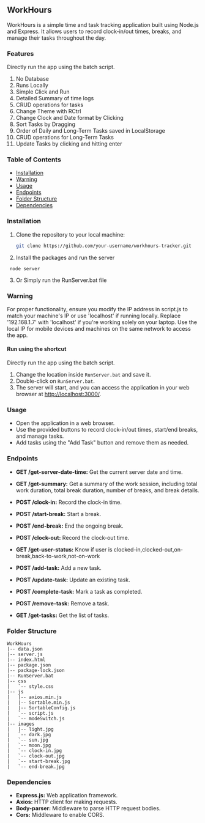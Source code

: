 ## WorkHours

WorkHours is a simple time and task tracking application built using Node.js and Express. It allows users to record clock-in/out times, breaks, and manage their tasks throughout the day.

### Features

Directly run the app using the batch script.

1. No Database
2. Runs Locally
3. Simple Click and Run
4. Detailed Summary of time logs
5. CRUD operations for tasks
6. Change Theme with RCtrl
7. Change Clock and Date format by Clicking
8. Sort Tasks by Dragging
9. Order of Daily and Long-Term Tasks saved in LocalStorage
10. CRUD operations for Long-Term Tasks
11. Update Tasks by clicking and hitting enter

### Table of Contents

- [Installation](#installation)
- [Warning](#Warning)
- [Usage](#usage)
- [Endpoints](#endpoints)
- [Folder Structure](#folder-structure)
- [Dependencies](#dependencies)


### Installation

1. Clone the repository to your local machine:

   ```bash
   git clone https://github.com/your-username/workhours-tracker.git
   ```
2. Install the packages and run the server
  ```npm install
   node server
  ```
3. Or Simply run the RunServer.bat file   


### Warning
For proper functionality, ensure you modify the IP address in script.js to match your machine's IP or use 'localhost' if running locally. Replace '192.168.1.7' with 'localhost' if you're working solely on your laptop. Use the local IP for mobile devices and machines on the same network to access the app.

#### Run using the shortcut

Directly run the app using the batch script.

1. Change the location inside `RunServer.bat` and save it.
2. Double-click on `RunServer.bat`.
3. The server will start, and you can access the application in your web browser at [http://localhost:3000/](http://localhost:3000/).

### Usage

- Open the application in a web browser.
- Use the provided buttons to record clock-in/out times, start/end breaks, and manage tasks.
- Add tasks using the "Add Task" button and remove them as needed.

### Endpoints

- **GET /get-server-date-time:**
  Get the current server date and time.

- **GET /get-summary:**
  Get a summary of the work session, including total work duration, total break duration, number of breaks, and break details.

- **POST /clock-in:**
  Record the clock-in time.

- **POST /start-break:**
  Start a break.

- **POST /end-break:**
  End the ongoing break.

- **POST /clock-out:**
  Record the clock-out time.

- **GET /get-user-status:**
  Know if user is clocked-in,clocked-out,on-break,back-to-work,not-on-work

- **POST /add-task:**
  Add a new task.

- **POST /update-task:**
  Update an existing task.

- **POST /complete-task:**
  Mark a task as completed.

- **POST /remove-task:**
  Remove a task.

- **GET /get-tasks:**
  Get the list of tasks.

### Folder Structure

```
WorkHours
|-- data.json
|-- server.js
|-- index.html
|-- package.json
|-- package-lock.json
|-- RunServer.bat
|-- css
|   `-- style.css
|-- js
|   |-- axios.min.js
|   |-- Sortable.min.js
|   |-- SortableConfig.js
|   `-- script.js
|   `-- modeSwitch.js
|-- images
|   |-- light.jpg
|   `-- dark.jpg
|   `-- sun.jpg
|   `-- moon.jpg
|   `-- clock-in.jpg
|   `-- clock-out.jpg
|   `-- start-break.jpg
|   `-- end-break.jpg
```

### Dependencies

- **Express.js:** Web application framework.
- **Axios:** HTTP client for making requests.
- **Body-parser:** Middleware to parse HTTP request bodies.
- **Cors:** Middleware to enable CORS.
